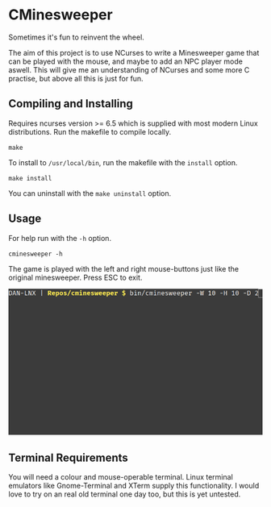 # CMinesweeper

Sometimes it's fun to reinvent the wheel. 

The aim of this project is to use NCurses to write a Minesweeper game that can be played with the mouse, and maybe to add an NPC player mode aswell. This will give me an understanding of NCurses and some more C practise, but above all this is just for fun.

## Compiling and Installing
Requires ncurses version >= 6.5 which is supplied with most modern Linux distributions. Run the makefile to compile locally.
```
make
```

To install to `/usr/local/bin`, run the makefile with the `install` option.
```
make install
```
You can uninstall with the `make uninstall` option.

## Usage
For help run with the `-h` option.
```
cminesweeper -h
```

The game is played with the left and right mouse-buttons just like the original minesweeper. Press ESC to exit.

![Minesweeper GIF](misc/cminesweeper-1.gif)

## Terminal Requirements
You will need a colour and mouse-operable terminal. Linux terminal emulators like Gnome-Terminal and XTerm supply this functionality. I would love to try on an real old terminal one day too, but this is yet untested.
